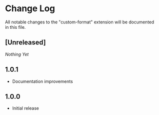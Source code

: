 # Change Log

All notable changes to the "custom-format" extension will be documented in this file.

## [Unreleased]

_Nothing Yet_

## 1.0.1

- Documentation improvements

## 1.0.0

- Initial release
